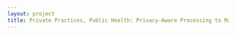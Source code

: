 ```yaml
--- 
layout: project 
title: Private Practices, Public Health: Privacy-Aware Processing to Maximize Access to Health Collections
---
```



